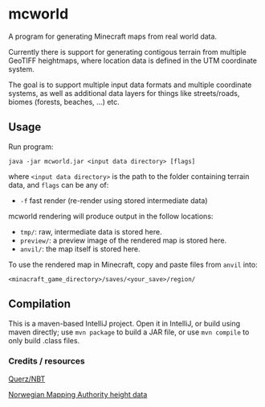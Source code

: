 # mcworld

A program for generating Minecraft maps from real world data.

Currently there is support for generating contigous terrain from multiple GeoTIFF heightmaps, 
where location data is defined in the UTM coordinate system.

The goal is to support multiple input data formats and multiple coordinate systems, as well as
additional data layers for things like streets/roads, biomes (forests, beaches, ...) etc.

## Usage

Run program:

```
java -jar mcworld.jar <input data directory> [flags]
```

where `<input data directory>` is the path to the folder containing terrain data,
and `flags` can be any of:

- `-f` fast render (re-render using stored intermediate data)

mcworld rendering will produce output in the follow locations:

- `tmp/`: raw, intermediate data is stored here.
- `preview/`: a preview image of the rendered map is stored here.
- `anvil/`: the map itself is stored here. 

To use the rendered map in Minecraft, copy and paste files from `anvil` into:
```
<minacraft_game_directory>/saves/<your_save>/region/
```

## Compilation

This is a maven-based IntelliJ project. Open it in IntelliJ, or build using maven directly; use `mvn package` 
to build a JAR file, or use `mvn compile` to only build .class files.

### Credits / resources

[Querz/NBT](https://github.com/Querz/NBT)

[Norwegian Mapping Authority height data](https://www.hoydedata.no)
